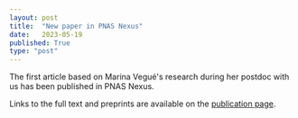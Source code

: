 ```yaml
---
layout: post
title:  "New paper in PNAS Nexus"
date:   2023-05-19
published: True
type: "post"
---
```


The first article based on Marina Vegué's research during her postdoc with us has been published in PNAS Nexus.

Links to the full text and preprints are available on the [publication page](https://dynamicalab.github.io/publications.html).